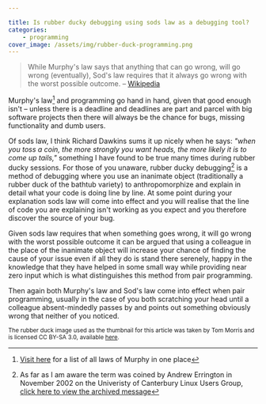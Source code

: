 ```yaml
---

title: Is rubber ducky debugging using sods law as a debugging tool?
categories:
    - programming
cover_image: /assets/img/rubber-duck-programming.png
---
```


> While Murphy's law says that anything that can go wrong, will go wrong (eventually), Sod's law requires that it always go wrong with the worst possible outcome. &ndash; [Wikipedia](http://en.wikipedia.org/wiki/Sod%27s_law)

Murphy's law[^1] and programming go hand in hand, given that good enough isn't &ndash; unless there is a deadline and deadlines are part and parcel with big software projects then there will always be the chance for bugs, missing functionality and dumb users.

Of sods law, I think Richard Dawkins sums it up nicely when he says: *"when you toss a coin, the more strongly you want heads, the more likely it is to come up tails,"* something I have found to be true many times during rubber ducky sessions. For those of you unaware, rubber ducky debugging[^2] is a method  of debugging where you use an inanimate object (traditionally a rubber duck of the bathtub variety) to anthropomorphize and explain in detail what your code is doing line by line. At some point during your explanation sods law will come into effect and you will realise that the line of code you are explaining isn't working as you expect and you therefore discover the source of your bug.

Given sods law requires that when something goes wrong, it will go wrong with the worst possible outcome it can be argued that using a colleague in the place of the inanimate object will increase your chance of finding the cause of your issue even if all they do is stand there serenely, happy in the knowledge that they have helped in some small way while providing near zero input which is what distinguishes this method from pair programming.

Then again both Murphy's law and Sod's law come into effect when pair programming, usually in the case of you both scratching your head until a colleague absent-mindedly passes by and points out something obviously wrong that neither of you noticed.

<small>The rubber duck image used as the thumbnail for this article was taken by Tom Morris and is licensed CC BY-SA 3.0, available [here](https://en.wikipedia.org/wiki/Rubber_duck_debugging#/media/File:Rubber_duck_assisting_with_debugging.jpg).</small>

[^1]: [Visit here](http://www.murphys-laws.com/murphy/murphy-computer.html) for a list of all laws of Murphy in one place
[^2]: As far as I am aware the term was coined by Andrew Errington in November 2002 on the Univeristy of Canterbury Linux Users Group, [click here to view the archived message](http://lists.ethernal.org/oldarchives/cantlug-0211/msg00174.html)
